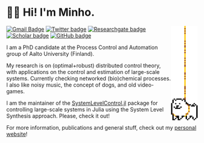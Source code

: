 
<div>
<div style="display:block; width=100%">


<h1>👨‍💻 Hi! I'm Minho.</h1>
<img width="70px" align='right' src="https://github.com/TioMinho/TioMinho/blob/master/undertale_doggo.gif?raw=true">


[![Gmail Badge](https://img.shields.io/badge/otacilio.neto@aalto.fi-white?style=flat&logo=Gmail&link=mailto:otacilio.neto@aalto.fi)](mailto:otacilio.neto@aalto.fi)
[![Twitter badge](https://img.shields.io/badge/@__tioMinho-white?style=flat&logo=Twitter)](https://twitter.com/intent/follow?screen_name=_tioMinho)
[![Researchgate badge](https://img.shields.io/badge/Research%20Gate-white?style=flat&logo=researchgate)](https://www.researchgate.net/profile/Otacilio-Neto-2)
[![Scholar badge](https://img.shields.io/badge/Google%20Scholar-white?style=flat&logo=googlescholar)](https://scholar.google.fi/citations?user=lQydCNkAAAAJ)
[![GitHub badge](https://img.shields.io/github/followers/tiominho?label=Follow&style=social)](https://github.com/tiominho/?tab=follow)


<p>
I am a PhD candidate at the Process Control and Automation group of Aalto University (Finland). <br>

My research is on (optimal+robust) distributed control theory, with applications on the control and estimation of large-scale systems. Currently checking networked (bio)chemical processes. I also like noisy music, the concept of dogs, and old video-games.<br>

I am the maintainer of the [SystemLevelControl.jl](https://github.com/aaltoKEPO/SystemLevelControl.jl) package for controlling large-scale systems in Julia using the System Level Synthesis approach. Please, check it out!

For more information, publications and general stuff, check out my <a href="https://tiominho.github.io/">personal website</a>!
</p>

</div>

</div>

